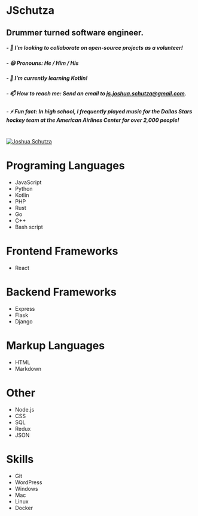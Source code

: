 # JSchutza


## Drummer turned software engineer.
##### - :rocket: I’m looking to collaborate on open-source projects as a volunteer!
##### - 😄  Pronouns: He / Him / His
##### - 🔭  I’m currently learning Kotlin!
##### - 📫  How to reach me: Send an email to js.joshua.schutza@gmail.com.
##### - ⚡  Fun fact: In high school, I frequently played music for the Dallas Stars hockey team at the American Airlines Center for over 2,000 people! 

<br/>

<a href="https://github.com/JSchutza">
<img align="center" src="https://github-readme-stats.vercel.app/api?username=JSchutza&show_icons=true&theme=gotham&include_all_commits=true&count_private=true" alt="Joshua Schutza" />
</a>

<br/>

# Programing Languages
* JavaScript
* Python
* Kotlin
* PHP
* Rust
* Go
* C++
* Bash script

# Frontend Frameworks
* React

# Backend Frameworks
* Express
* Flask
* Django


# Markup Languages
* HTML
* Markdown  


# Other
* Node.js
* CSS
* SQL
* Redux
* JSON


# Skills
* Git
* WordPress
* Windows
* Mac
* Linux
* Docker



